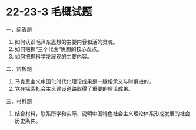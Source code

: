 # 22-23-3 毛概试题

一、简答题

1. 如何认识毛泽东思想的主要内容和活的灵魂。
2. 如何把握”三个代表“思想的核心观点。
3. 如何把握科学发展观的主要内容。

二、辨析题

1. 马克思主义中国化时代化理论成果是一脉相承又与时俱进的。
2. 党在探索社会主义建设道路取得了重要的理论成果。

三、材料题

1. 结合材料，联系所学和实际，说明中国特色社会主义理论体系形成发展的社会历史条件。
